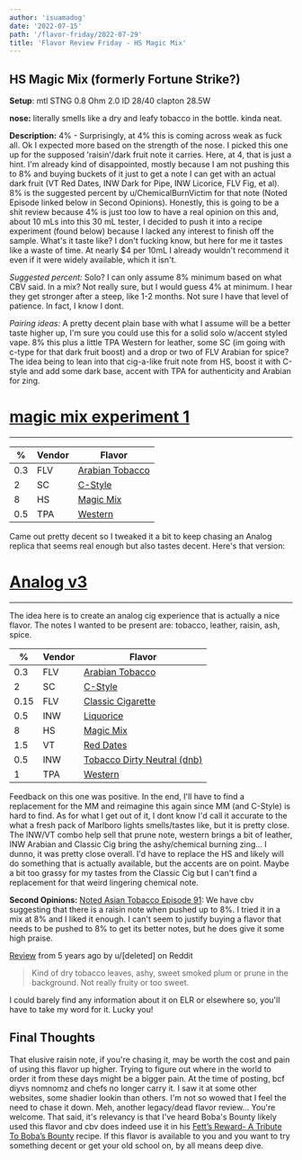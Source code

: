 ```yaml
---
author: 'isuamadog'
date: '2022-07-15'
path: '/flavor-friday/2022-07-29'
title: 'Flavor Review Friday - HS Magic Mix'
---
```


## HS Magic Mix (formerly Fortune Strike?)

**Setup**: mtl STNG 0.8 Ohm 2.0 ID 28/40 clapton 28.5W

**nose:** literally smells like a dry and leafy tobacco in the bottle. kinda neat.  

**Description:**
4% - Surprisingly, at 4% this is coming across weak as fuck all. Ok I expected more based on the strength of the nose. I picked this one up for the supposed 'raisin'/dark fruit note it carries. Here, at 4, that is just a hint. I'm already kind of disappointed, mostly because I am not pushing this to 8% and buying buckets of it just to get a note I can get with an actual dark fruit (VT Red Dates, INW Dark for Pipe, INW Licorice, FLV Fig, et al). 8% is the suggested percent by u/ChemicalBurnVictim for that note (Noted Episode linked below in Second Opinions). Honestly, this is going to be a shit review because 4% is just too low to have a real opinion on this and, about 10 mLs into this 30 mL tester, I decided to push it into a recipe experiment (found below) because I lacked any interest to finish off the sample. What's it taste like? I don't fucking know, but here for me it tastes like a waste of time. At nearly $4 per 10mL I already wouldn't recommend it even if it were widely available, which it isn't.

*Suggested percent:* Solo? I can only assume 8% minimum based on what CBV said. In a mix? Not really sure, but I would guess 4% at minimum. I hear they get stronger after a steep, like 1-2 months. Not sure I have that level of patience. In fact, I know I dont.  

*Pairing ideas:* A pretty decent plain base with what I assume will be a better taste higher up, I'm sure you could use this for a solid solo w/accent styled vape. 8% this plus a little TPA Western for leather, some SC (im going with c-type for that dark fruit boost) and a drop or two of FLV Arabian for spice? The idea being to lean into that cig-a-like fruit note from HS, boost it with C-style and add some dark base, accent with TPA for authenticity and Arabian for zing.

# [magic mix experiment 1](https://alltheflavors.com/recipes/share/d8c0e3d9-3c32-48a9-b279-9f4234d80172)

---
| % | Vendor | Flavor |
|---|--------|--------|
|0.3|FLV|[Arabian Tobacco](https://alltheflavors.com/flavors/flavorah-arabian-tobacco)|
|2|SC|[C-Style](https://alltheflavors.com/flavors/super-concentrates-c-style)|
|8|HS|[Magic Mix](https://alltheflavors.com/flavors/hangsen-magic-mix)|
|0.5|TPA|[Western](https://alltheflavors.com/flavors/the-flavor-apprentice-western)|

Came out pretty decent so I tweaked it a bit to keep chasing an Analog replica that seems real enough but also tastes decent. Here's that version:

# [Analog v3](https://alltheflavors.com/recipes/share/28b8f120-e3c6-422a-9ef9-a29285fe3212)

---

The idea here is to create an analog cig experience that is actually a nice flavor. The notes I wanted to be present are: tobacco, leather, raisin, ash, spice.

| % | Vendor | Flavor |
|---|--------|--------|
|0.3|FLV|[Arabian Tobacco](https://alltheflavors.com/flavors/flavorah-arabian-tobacco)|
|2|SC|[C-Style](https://alltheflavors.com/flavors/super-concentrates-c-style)|
|0.15|FLV|[Classic Cigarette](https://alltheflavors.com/flavors/flavorah-classic-cigarette)|
|0.5|INW|[Liquorice](https://alltheflavors.com/flavors/inawera-liquorice)|
|8|HS|[Magic Mix](https://alltheflavors.com/flavors/hangsen-magic-mix)|
|1.5|VT|[Red Dates](https://alltheflavors.com/flavors/vape-train-red-dates)|
|0.5|INW|[Tobacco Dirty Neutral (dnb)](https://alltheflavors.com/flavors/inawera-tobacco-dnb)|
|1|TPA|[Western](https://alltheflavors.com/flavors/the-flavor-apprentice-western)|

Feedback on this one was positive. In the end, I'll have to find a replacement for the MM and reimagine this again since MM (and C-Style) is hard to find. As for what I get out of it, I dont know I'd call it accurate to the what a fresh pack of Marlboro lights smells/tastes like, but it is pretty close. The INW/VT combo help sell that prune note, western brings a bit of leather, INW Arabian and Classic Cig bring the ashy/chemical burning zing... I dunno, it was pretty close overall. I'd have to replace the HS and likely will do something that is actually available, but the accents are on point. Maybe a bit too grassy for my tastes from the Classic Cig but I can't find a replacement for that weird lingering chemical note.

**Second Opinions:**
[Noted Asian Tobacco Episode 91](https://youtu.be/-QGyxqZz8Mw?t=6444): We have cbv suggesting that there is a raisin note when pushed up to 8%. I tried it in a mix at 8% and I liked it enough. I can't seem to justify buying a flavor that needs to be pushed to 8% to get its better notes, but he does give it some high praise.

[Review](https://www.reddit.com/r/DIY_eJuice/comments/5qgyqa/hs_magic_mix_aka_fortune_strike/) from 5 years ago by u/[deleted] on Reddit

> Kind of dry tobacco leaves, ashy, sweet smoked plum or prune in the background. Not really fruity or too sweet.

I could barely find any information about it on ELR or elsewhere so, you'll have to take my word for it. Lucky you!

## Final Thoughts

That elusive raisin note, if you're chasing it, may be worth the cost and pain of using this flavor up higher. Trying to figure out where in the world to order it from these days might be a bigger pain. At the time of posting, bcf diyvs nomnomz and chefs no longer carry it. I saw it at some other websites, some shadier lookin than others. I'm not so wowed that I feel the need to chase it down. Meh, another legacy/dead flavor review... You're welcome. That said, it's relevancy is that I've heard Boba's Bounty likely used this flavor and cbv does indeed use it in his [Fett’s Reward- A Tribute To Boba’s Bounty](https://alltheflavors.com/recipes/114342) recipe. If this flavor is available to you and you want to try something decent or get your old school on, by all means deep dive.
